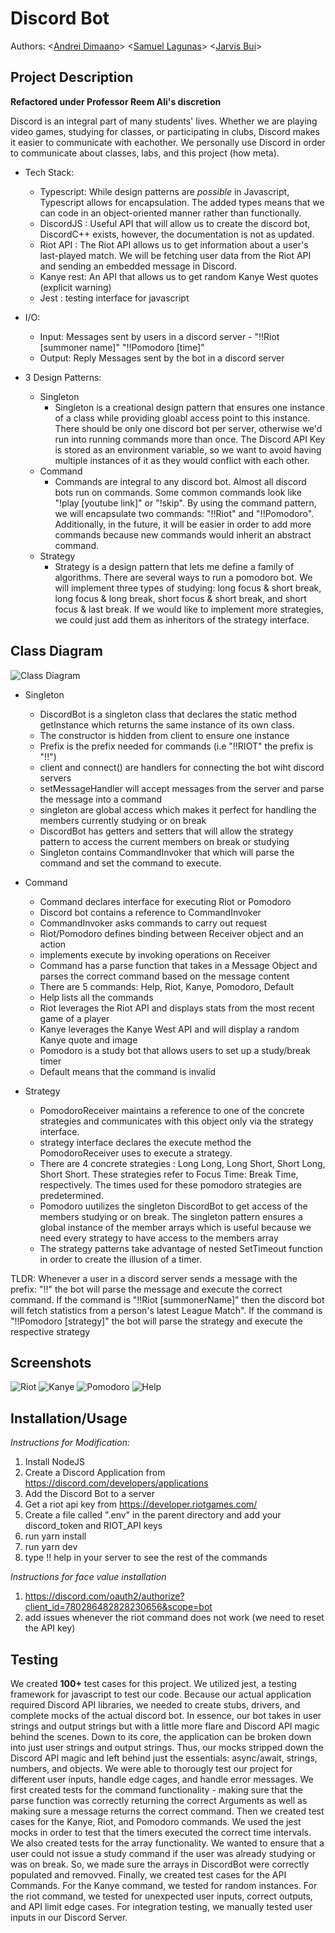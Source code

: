 # Discord Bot
 Authors: \<[Andrei Dimaano](https://github.com/andreidimaano)\> \<[Samuel Lagunas](https://github.com/slagu002)\>  \<[Jarvis Bui](https://github.com/jbui019)\>   

## Project Description

**Refactored under Professor Reem Ali's discretion**

Discord is an integral part of many students' lives. Whether we are playing video games, studying for classes, or participating in clubs, Discord makes it easier to communicate with eachother. We personally use Discord in order to communicate about classes, labs, and this project (how meta).

- Tech Stack:
  - Typescript: While design patterns are *possible* in Javascript, Typescript allows for encapsulation. The added types means that we can code in an object-oriented manner rather than functionally. 
  - DiscordJS : Useful API that will allow us to create the discord bot, DiscordC++ exists, however, the documentation is not as updated. 
  - Riot API : The Riot API allows us to get information about a user's last-played match. We will be fetching user data from the Riot API and sending an embedded message in Discord.
  - Kanye rest: An API that allows us to get random Kanye West quotes (explicit warning)
  - Jest : testing interface for javascript
- I/O:
  - Input: Messages sent by users in a discord server - "!!Riot [summoner name]" "!!Pomodoro [time]" 
  - Output: Reply Messages sent by  the bot in a discord server

- 3 Design Patterns:
  - Singleton
    - Singleton is a creational design pattern that ensures one instance of a class while providing gloabl access point to this instance. There should be only one discord bot per server, otherwise we'd run into running commands more than once. The Discord API Key is stored as an environment variable, so we want to avoid having multiple instances of it as they would conflict with each other. 
  - Command
    -  Commands are integral to any discord bot. Almost all discord bots run on commands. Some common commands look like "!play [youtube link]" or "!skip". By using the command pattern, we will encapsulate two commands: "!!Riot" and "!!Pomodoro". Additionally, in the future, it will be easier in order to add more commands because new commands would inherit an abstract command.
  - Strategy
    - Strategy is a design pattern that lets me define a family of algorithms. There are several ways to run a pomodoro bot. We will implement three types of studying: long focus & short break, long focus & long break, short focus & short break, and short focus & last break. If we would like to implement more strategies, we could just add them as inheritors of the strategy interface.

## Class Diagram 
 ![Class Diagram](https://github.com/cs100/final-project-adima009-slagu002-jbui019/blob/master/CS100.png?raw=true)
 
  - Singleton
    - DiscordBot is a singleton class that declares the static method getInstance which returns the same instance of its own class.
    - The constructor is hidden from client to ensure one instance
    - Prefix is the prefix needed for commands (i.e "!!RIOT" the prefix is "!!")
    - client and connect() are handlers for connecting the bot wiht discord servers
    - setMessageHandler will accept messages from the server and parse the message into a command
    - singleton are global access which makes it perfect for handling the members currently studying or on break
    - DiscordBot has getters and setters that will allow the strategy pattern to access the current members on break or studying
    - Singleton contains CommandInvoker that which will parse the command and set the command to execute.
    
  - Command
    - Command declares interface for executing Riot or Pomodoro
    - Discord bot contains a reference to CommandInvoker
    - CommandInvoker asks commands to carry out request
    - Riot/Pomodoro defines binding between Receiver object and an action
    - implements execute by invoking operations on Receiver
    - Command has a parse function that takes in a Message Object and parses the correct command based on the message content
    - There are 5 commands: Help, Riot, Kanye, Pomodoro, Default
    - Help lists all the commands
    - Riot leverages the Riot API and displays stats from the most recent game of a player
    - Kanye leverages the Kanye West API and will display a random Kanye quote and image
    - Pomodoro is a study bot that allows users to set up a study/break timer
    - Default means that the command is invalid
    
 - Strategy
    - PomodoroReceiver maintains a reference to one of the concrete strategies and communicates with this object only via the strategy interface.
    - strategy interface declares the execute method the PomodoroReceiver uses to execute a strategy.
    - There are 4 concrete strategies : Long Long, Long Short, Short Long, Short Short. These strategies refer to Focus Time: Break Time, respectively. The times used for these pomodoro strategies are predetermined.
    - Pomodoro uutilizes the singleton DiscordBot to get access of the members studying or on break. The singleton pattern ensures a global instance of the member arrays which is useful because we need every strategy to have access to the members array
    - The strategy patterns take advantage of nested SetTimeout function in order to create the illusion of a timer.
  
  TLDR:
  Whenever a user in a discord server sends a message with the prefix: "!!" the bot will parse the message and execute the correct command. If the command is "!!Riot [summonerName]" then the discord bot will fetch statistics from a person's latest League Match". If the command is "!!Pomodoro [strategy]" the bot will parse the strategy and execute the respective strategy

 ## Screenshots
 ![Riot](https://github.com/cs100/final-project-adima009-slagu002-jbui019/blob/master/screenshots/riot.png?raw=true)
 ![Kanye](https://github.com/cs100/final-project-adima009-slagu002-jbui019/blob/master/screenshots/kanye.png?raw=true)
 ![Pomodoro](https://github.com/cs100/final-project-adima009-slagu002-jbui019/blob/master/screenshots/pomodoro.png?raw=true)
 ![Help](https://github.com/cs100/final-project-adima009-slagu002-jbui019/blob/master/screenshots/help.png?raw=true)
 ## Installation/Usage
 *Instructions for Modification:*
 1. Install NodeJS
 2. Create a Discord Application from https://discord.com/developers/applications 
 3. Add the Discord Bot to a server
 4. Get a riot api key from https://developer.riotgames.com/
 5. Create a file called ".env" in the parent directory and add your discord_token and RIOT_API keys
 6. run yarn install
 7. run yarn dev
 8. type !! help in your server to see the rest of the commands
 
 *Instructions for face value installation*
 1. https://discord.com/oauth2/authorize?client_id=780286482828230656&scope=bot
 2. add issues whenever the riot command does not work (we need to reset the API key)
 
 ## Testing
 We created **100+** test cases for this project. We utilized jest, a testing framework for javascript to test our code. Because our actual application required Discord API libraries, we needed to create stubs, drivers, and complete mocks of the actual discord bot. In essence, our bot takes in user strings and output strings but with a little more flare and Discord API magic behind the scenes. Down to its core, the application can be broken down into just user strings and output strings. Thus, our mocks stripped down the Discord API magic and left behind just the essentials: async/await, strings, numbers, and objects. We were able to thorougly test our project for different user inputs, handle edge cages, and handle error messages. We first created tests for the command functionality - making sure that the parse function was correctly returning the correct Arguments as well as making sure a message returns the correct command. Then we created test cases for the Kanye, Riot, and Pomodoro commands. We used the jest mocks in order to test that the timers executed the correct time intervals. We also created tests for the array functionality. We wanted to ensure that a user could not issue a study command if the user was already studying or was on break. So, we made sure the arrays in DiscordBot were correctly populated and removved. Finally, we created test cases for the API Commands. For the Kanye command, we tested for random instances. For the riot command, we tested for unexpected user inputs, correct outputs, and API limit edge cases. For integration testing, we manually tested user inputs in our Discord Server.
 
